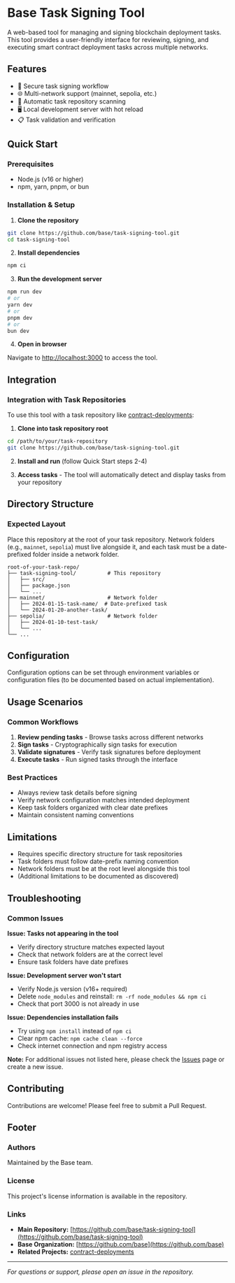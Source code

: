 # Base Task Signing Tool

A web-based tool for managing and signing blockchain deployment tasks. This tool provides a user-friendly interface for reviewing, signing, and executing smart contract deployment tasks across multiple networks.

## Features

- 🔐 Secure task signing workflow
- 🌐 Multi-network support (mainnet, sepolia, etc.)
- 📁 Automatic task repository scanning
- 🖥️ Local development server with hot reload
- 📋 Task validation and verification

## Quick Start

### Prerequisites

- Node.js (v16 or higher)
- npm, yarn, pnpm, or bun

### Installation & Setup

1. **Clone the repository**

```bash
git clone https://github.com/base/task-signing-tool.git
cd task-signing-tool
```

2. **Install dependencies**

```bash
npm ci
```

3. **Run the development server**

```bash
npm run dev
# or
yarn dev
# or
pnpm dev
# or
bun dev
```

4. **Open in browser**

Navigate to [http://localhost:3000](http://localhost:3000) to access the tool.

## Integration

### Integration with Task Repositories

To use this tool with a task repository like [contract-deployments](https://github.com/base/contract-deployments):

1. **Clone into task repository root**

```bash
cd /path/to/your/task-repository
git clone https://github.com/base/task-signing-tool.git
```

2. **Install and run** (follow Quick Start steps 2-4)

3. **Access tasks** - The tool will automatically detect and display tasks from your repository

## Directory Structure

### Expected Layout

Place this repository at the root of your task repository. Network folders (e.g., `mainnet`, `sepolia`) must live alongside it, and each task must be a date-prefixed folder inside a network folder.

```
root-of-your-task-repo/
├── task-signing-tool/          # This repository
│   ├── src/
│   ├── package.json
│   └── ...
├── mainnet/                    # Network folder
│   ├── 2024-01-15-task-name/  # Date-prefixed task
│   └── 2024-01-20-another-task/
├── sepolia/                    # Network folder
│   ├── 2024-01-10-test-task/
│   └── ...
└── ...
```

## Configuration

Configuration options can be set through environment variables or configuration files (to be documented based on actual implementation).

## Usage Scenarios

### Common Workflows

1. **Review pending tasks** - Browse tasks across different networks
2. **Sign tasks** - Cryptographically sign tasks for execution
3. **Validate signatures** - Verify task signatures before deployment
4. **Execute tasks** - Run signed tasks through the interface

### Best Practices

- Always review task details before signing
- Verify network configuration matches intended deployment
- Keep task folders organized with clear date prefixes
- Maintain consistent naming conventions

## Limitations

- Requires specific directory structure for task repositories
- Task folders must follow date-prefix naming convention
- Network folders must be at the root level alongside this tool
- (Additional limitations to be documented as discovered)

## Troubleshooting

### Common Issues

**Issue: Tasks not appearing in the tool**
- Verify directory structure matches expected layout
- Check that network folders are at the correct level
- Ensure task folders have date prefixes

**Issue: Development server won't start**
- Verify Node.js version (v16+ required)
- Delete `node_modules` and reinstall: `rm -rf node_modules && npm ci`
- Check that port 3000 is not already in use

**Issue: Dependencies installation fails**
- Try using `npm install` instead of `npm ci`
- Clear npm cache: `npm cache clean --force`
- Check internet connection and npm registry access

**Note:** For additional issues not listed here, please check the [Issues](https://github.com/base/task-signing-tool/issues) page or create a new issue.

## Contributing

Contributions are welcome! Please feel free to submit a Pull Request.

## Footer

### Authors

Maintained by the Base team.

### License

This project's license information is available in the repository.

### Links

- **Main Repository:** [https://github.com/base/task-signing-tool](https://github.com/base/task-signing-tool)
- **Base Organization:** [https://github.com/base](https://github.com/base)
- **Related Projects:** [contract-deployments](https://github.com/base/contract-deployments)

---

*For questions or support, please open an issue in the repository.*

